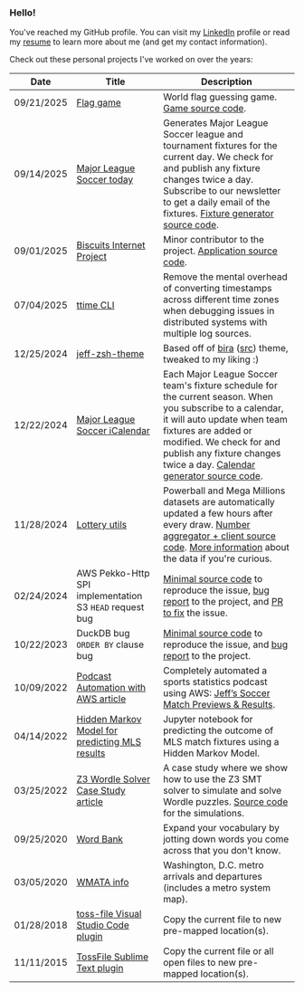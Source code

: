 ### Hello!

You've reached my GitHub profile. You can visit my [LinkedIn](https://www.linkedin.com/in/jeffbaranski/) profile or read my [resume](https://www.jeffbaranski.com/resume) to learn more about me (and get my contact information).

Check out these personal projects I've worked on over the years:

| Date | Title | Description |
|---|---|---|
| 09/21/2025 | [Flag game](https://flaggame.jeffsoftware.com/) | World flag guessing game. [Game source code](https://github.com/jbaranski/flag-game). |
| 09/14/2025 | [Major League Soccer today](https://mlstoday.jeffsoftware.com/) | Generates Major League Soccer league and tournament fixtures for the current day. We check for and publish any fixture changes twice a day. Subscribe to our newsletter to get a daily email of the fixtures. [Fixture generator source code](https://github.com/jbaranski/majorleaguesoccer-today). | 
| 09/01/2025 | [Biscuits Internet Project](http://www.discobiscuits.net/) | Minor contributor to the project. [Application source code](https://github.com/biscuits-internet-project/bip-turbo). | 
| 07/04/2025 | [ttime CLI](https://github.com/jbaranski/ttime) | Remove the mental overhead of converting timestamps across different time zones when debugging issues in distributed systems with multiple log sources. |
| 12/25/2024 | [jeff-zsh-theme](https://github.com/jbaranski/jeff-zsh-theme) | Based off of [bira](https://github.com/ohmyzsh/ohmyzsh/wiki/Themes#bira) ([src](https://github.com/ohmyzsh/ohmyzsh/blob/master/themes/bira.zsh-theme)) theme, tweaked to my liking :) |
| 12/22/2024 | [Major League Soccer iCalendar](https://mlscalendar.jeffsoftware.com/) | Each Major League Soccer team's fixture schedule for the current season. When you subscribe to a calendar, it will auto update when team fixtures are added or modified. We check for and publish any fixture changes twice a day.  [Calendar generator source code](https://github.com/jbaranski/majorleaguesoccer-ical). | 
| 11/28/2024 | [Lottery utils](https://lottery.jeffsoftware.com/) | Powerball and Mega Millions datasets are automatically updated a few hours after every draw. [Number aggregator + client source code](https://github.com/jbaranski/jeffs-lottery-utils). [More information](https://github.com/jbaranski/jeffs-lottery-utils/blob/main/numbers/README.md) about the data if you're curious. |
| 02/24/2024 | AWS Pekko-Http SPI implementation S3 `HEAD` request bug | [Minimal source code](https://github.com/jbaranski/aws-s3-head-bug) to reproduce the issue, [bug report](https://github.com/pjfanning/aws-spi-pekko-http/issues/19) to the project, and [PR to fix](https://github.com/pjfanning/aws-spi-pekko-http/pull/20) the issue. | 
| 10/22/2023 | DuckDB bug `ORDER BY` clause bug | [Minimal source code](https://github.com/jbaranski/duck-db-bug-report) to reproduce the issue, and [bug report](https://github.com/duckdb/duckdb/issues/9433) to the project. |
| 10/09/2022 | [Podcast Automation with AWS article](https://www.jeffbaranski.com/podcast-automation/) | Completely automated a sports statistics podcast using AWS: [Jeff’s Soccer Match Previews & Results](https://creators.spotify.com/pod/profile/jeffs-soccer-podcast/). |
| 04/14/2022 | [Hidden Markov Model for predicting MLS results](https://github.com/jbaranski/mls-hmm) | Jupyter notebook for predicting the outcome of MLS match fixtures using a Hidden Markov Model. |
| 03/25/2022 | [Z3 Wordle Solver Case Study article](https://www.jeffbaranski.com/wordle/z3-wordle-solver.html) | A case study where we show how to use the Z3 SMT solver to simulate and solve Wordle puzzles. [Source code](https://github.com/jbaranski/z3-wordle-solver/tree/main/z3-wordle-solver-case-study) for the simulations. |
| 09/25/2020 | [Word Bank](https://www.jeffswordbank.com) | Expand your vocabulary by jotting down words you come across that you don't know. |
| 03/05/2020 | [WMATA info](https://wmata.jeffsoftware.com/) | Washington, D.C. metro arrivals and departures (includes a metro system map). |
| 01/28/2018 | [toss-file Visual Studio Code plugin](https://github.com/jbaranski/toss-file) | Copy the current file to new pre-mapped location(s). |
| 11/11/2015 | [TossFile Sublime Text plugin](https://github.com/jbaranski/TossFile) | Copy the current file or all open files to new pre-mapped location(s). |
